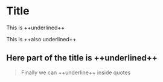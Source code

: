 # Title

This is ++underlined++

This is ++also underlined++

## Here part of the title is ++underlined++

> Finally we can ++underline++ inside quotes
